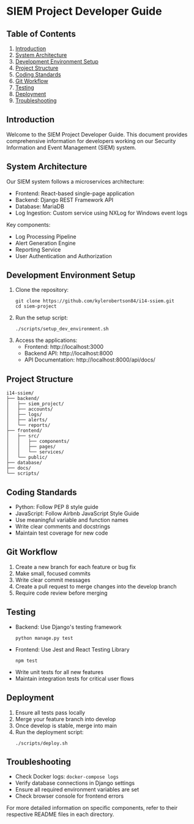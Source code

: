 # SIEM Project Developer Guide

## Table of Contents
1. [Introduction](#introduction)
2. [System Architecture](#system-architecture)
3. [Development Environment Setup](#development-environment-setup)
4. [Project Structure](#project-structure)
5. [Coding Standards](#coding-standards)
6. [Git Workflow](#git-workflow)
7. [Testing](#testing)
8. [Deployment](#deployment)
9. [Troubleshooting](#troubleshooting)

## Introduction
Welcome to the SIEM Project Developer Guide. This document provides comprehensive information for developers working on our Security Information and Event Management (SIEM) system.

## System Architecture
Our SIEM system follows a microservices architecture:
- Frontend: React-based single-page application
- Backend: Django REST Framework API
- Database: MariaDB
- Log Ingestion: Custom service using NXLog for Windows event logs

Key components:
- Log Processing Pipeline
- Alert Generation Engine
- Reporting Service
- User Authentication and Authorization

## Development Environment Setup
1. Clone the repository:
   ```
   git clone https://github.com/kylerobertson84/i14-ssiem.git
   cd siem-project
   ```
2. Run the setup script:
   ```
   ./scripts/setup_dev_environment.sh
   ```
3. Access the applications:
   - Frontend: http://localhost:3000
   - Backend API: http://localhost:8000
   - API Documentation: http://localhost:8000/api/docs/

## Project Structure
```
i14-ssiem/
├── backend/
│   ├── siem_project/
│   ├── accounts/
│   ├── logs/
│   ├── alerts/
│   └── reports/
├── frontend/
│   ├── src/
│   │   ├── components/
│   │   ├── pages/
│   │   └── services/
│   └── public/
├── database/
├── docs/
└── scripts/
```

## Coding Standards
- Python: Follow PEP 8 style guide
- JavaScript: Follow Airbnb JavaScript Style Guide
- Use meaningful variable and function names
- Write clear comments and docstrings
- Maintain test coverage for new code

## Git Workflow
1. Create a new branch for each feature or bug fix
2. Make small, focused commits
3. Write clear commit messages
4. Create a pull request to merge changes into the develop branch
5. Require code review before merging

## Testing
- Backend: Use Django's testing framework
  ```
  python manage.py test
  ```
- Frontend: Use Jest and React Testing Library
  ```
  npm test
  ```
- Write unit tests for all new features
- Maintain integration tests for critical user flows

## Deployment
1. Ensure all tests pass locally
2. Merge your feature branch into develop
3. Once develop is stable, merge into main
4. Run the deployment script:
   ```
   ./scripts/deploy.sh
   ```

## Troubleshooting
- Check Docker logs: `docker-compose logs`
- Verify database connections in Django settings
- Ensure all required environment variables are set
- Check browser console for frontend errors

For more detailed information on specific components, refer to their respective README files in each directory.